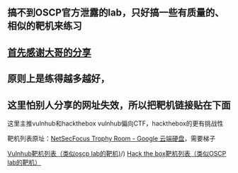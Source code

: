 ## 搞不到OSCP官方泄露的lab，只好搞一些有质量的、相似的靶机来练习
## [首先感谢大哥的分享](https://blog.csdn.net/weixin_45527786/article/details/105349540)
## 原则上是练得越多越好，
## 这里怕别人分享的网址失效，所以把靶机链接贴在下面

这里主推vulnhub和hackthebox
vulnhub偏向CTF，hackthebox的更有挑战性

靶机列表原址：[NetSecFocus Trophy Room - Google 云端硬盘](https://docs.google.com/spreadsheets/u/0/d/1dwSMIAPIam0PuRBkCiDI88pU3yzrqqHkDtBngUHNCw8/htmlview?pli=1)，需要梯子

[Vulnhub靶机列表（类似oscp lab的靶机)](https://jhinjax-star.github.io/Vulnhub%E9%9D%B6%E6%9C%BA%E5%88%97%E8%A1%A8-%E7%B1%BB%E4%BC%BCOSCP-lab%E7%9A%84%E9%9D%B6%E6%9C%BA)/)
[Hack the box靶机列表（类似OSCP lab的靶机）](https://jhinjax-star.github.io/Hack-the-box%E9%9D%B6%E6%9C%BA%E5%88%97%E8%A1%A8-%E7%B1%BB%E4%BC%BCOSCP-lab%E7%9A%84%E9%9D%B6%E6%9C%BA/)

 
